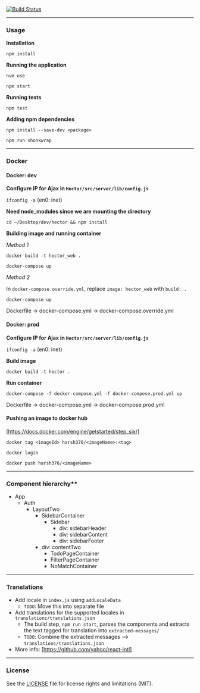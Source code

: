 [![Build Status](https://travis-ci.org/harsh376/Hector.svg?branch=master)](https://travis-ci.org/harsh376/Hector)

---

### Usage

**Installation**

`npm install`

**Running the application**

`nvm use`

`npm start`

**Running tests**

`npm test`

**Adding npm dependencies**

`npm install --save-dev <package>`

`npm run shonkwrap`

---

### Docker

#### Docker: dev

**Configure IP for Ajax in `Hector/src/server/lib/config.js`**

`ifconfig -a` (en0: inet)

**Need node_modules since we are mounting the directory**

`cd ~/Desktop/dev/hector && npm install`

**Building image and running container**

*Method 1*

`docker build -t hector_web .`

`docker-compose up`

*Method 2*

In `docker-compose.override.yml`, replace
`image: hector_web` with `build: .`

`docker-compose up`

Dockerfile -> docker-compose.yml -> docker-compose.override.yml

#### Docker: prod

**Configure IP for Ajax in `Hector/src/server/lib/config.js`**

`ifconfig -a` (en0: inet)

**Build image**

`docker build -t hector .`

**Run container**

`docker-compose -f docker-compose.yml -f docker-compose.prod.yml up`

Dockerfile -> docker-compose.yml -> docker-compose.prod.yml

#### Pushing an image to docker hub

[https://docs.docker.com/engine/getstarted/step_six/]

`docker tag <imageId> harsh376/<imageName>:<tag>`

`docker login`

`docker push harsh376/<imageName>`

---

### Component hierarchy**

- App
  + Auth
    * LayoutTwo
      - SidebarContainer
        + Sidebar
          * div: sidebarHeader
          * div: sidebarContent
          * div: sidebarFooter
      - div: contentTwo
        + TodoPageContainer
        + FilterPageContainer
        + NoMatchContainer

---

### Translations

- Add locale in `index.js` using `addLocaleData`
  + `TODO`: Move this into separate file
- Add translations for the supported locales in `translations/translations.json`
  + The build step, `npm run start`, parses the components and extracts the text tagged for translation into `extracted-messages/`
  + `TODO`: Combine the extracted messages --> `translations/translations.json`
- More info: [https://github.com/yahoo/react-intl]

---

### License

See the [LICENSE](LICENSE.md) file for license rights and limitations (MIT).
